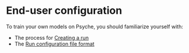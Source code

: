 # End-user configuration

To train your own models on Psyche, you should familiarize yourself with:

- The process for [Creating a run](./create-run.md)
- The [Run configuration file format](./run-config.md)
